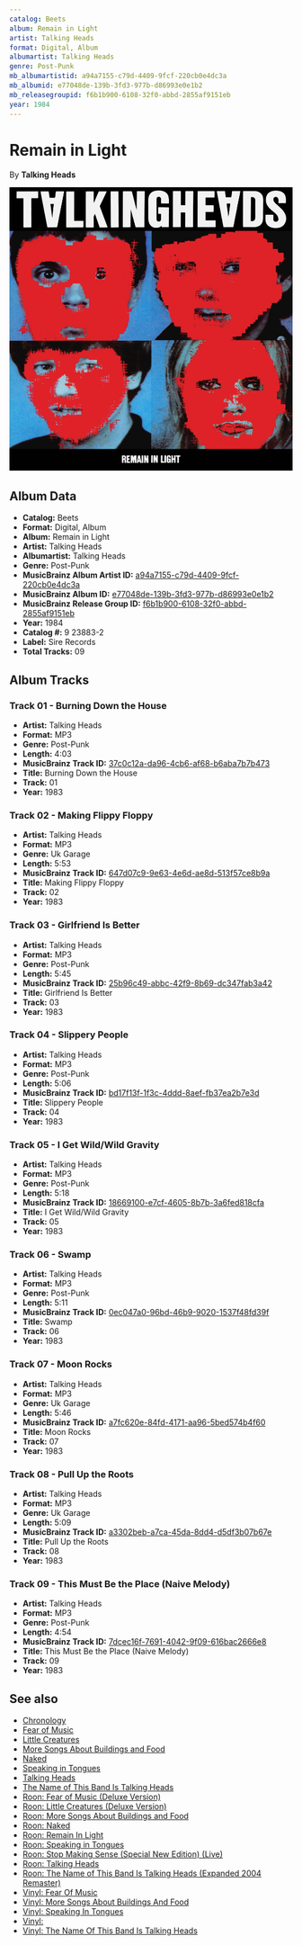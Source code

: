 ```yaml
---
catalog: Beets
album: Remain in Light
artist: Talking Heads
format: Digital, Album
albumartist: Talking Heads
genre: Post-Punk
mb_albumartistid: a94a7155-c79d-4409-9fcf-220cb0e4dc3a
mb_albumid: e77048de-139b-3fd3-977b-d86993e0e1b2
mb_releasegroupid: f6b1b900-6108-32f0-abbd-2855af9151eb
year: 1984
---
```


# Remain in Light

By **Talking Heads**

![](../../assets/beetscovers/Talking_Heads-Remain_in_Light.jpg)

## Album Data

- **Catalog:** Beets
- **Format:** Digital, Album
- **Album:** Remain in Light
- **Artist:** Talking Heads
- **Albumartist:** Talking Heads
- **Genre:** Post-Punk
- **MusicBrainz Album Artist ID:** [a94a7155-c79d-4409-9fcf-220cb0e4dc3a](https://musicbrainz.org/artist/a94a7155-c79d-4409-9fcf-220cb0e4dc3a)
- **MusicBrainz Album ID:** [e77048de-139b-3fd3-977b-d86993e0e1b2](https://musicbrainz.org/release/e77048de-139b-3fd3-977b-d86993e0e1b2)
- **MusicBrainz Release Group ID:** [f6b1b900-6108-32f0-abbd-2855af9151eb](https://musicbrainz.org/release-group/f6b1b900-6108-32f0-abbd-2855af9151eb)
- **Year:** 1984
- **Catalog #:** 9 23883-2
- **Label:** Sire Records
- **Total Tracks:** 09

## Album Tracks

### Track 01 - Burning Down the House

- **Artist:** Talking Heads
- **Format:** MP3
- **Genre:** Post-Punk
- **Length:** 4:03
- **MusicBrainz Track ID:** [37c0c12a-da96-4cb6-af68-b6aba7b7b473](https://musicbrainz.org/recording/37c0c12a-da96-4cb6-af68-b6aba7b7b473)
- **Title:** Burning Down the House
- **Track:** 01
- **Year:** 1983

### Track 02 - Making Flippy Floppy

- **Artist:** Talking Heads
- **Format:** MP3
- **Genre:** Uk Garage
- **Length:** 5:53
- **MusicBrainz Track ID:** [647d07c9-9e63-4e6d-ae8d-513f57ce8b9a](https://musicbrainz.org/recording/647d07c9-9e63-4e6d-ae8d-513f57ce8b9a)
- **Title:** Making Flippy Floppy
- **Track:** 02
- **Year:** 1983

### Track 03 - Girlfriend Is Better

- **Artist:** Talking Heads
- **Format:** MP3
- **Genre:** Post-Punk
- **Length:** 5:45
- **MusicBrainz Track ID:** [25b96c49-abbc-42f9-8b69-dc347fab3a42](https://musicbrainz.org/recording/25b96c49-abbc-42f9-8b69-dc347fab3a42)
- **Title:** Girlfriend Is Better
- **Track:** 03
- **Year:** 1983

### Track 04 - Slippery People

- **Artist:** Talking Heads
- **Format:** MP3
- **Genre:** Post-Punk
- **Length:** 5:06
- **MusicBrainz Track ID:** [bd17f13f-1f3c-4ddd-8aef-fb37ea2b7e3d](https://musicbrainz.org/recording/bd17f13f-1f3c-4ddd-8aef-fb37ea2b7e3d)
- **Title:** Slippery People
- **Track:** 04
- **Year:** 1983

### Track 05 - I Get Wild/Wild Gravity

- **Artist:** Talking Heads
- **Format:** MP3
- **Genre:** Post-Punk
- **Length:** 5:18
- **MusicBrainz Track ID:** [18669100-e7cf-4605-8b7b-3a6fed818cfa](https://musicbrainz.org/recording/18669100-e7cf-4605-8b7b-3a6fed818cfa)
- **Title:** I Get Wild/Wild Gravity
- **Track:** 05
- **Year:** 1983

### Track 06 - Swamp

- **Artist:** Talking Heads
- **Format:** MP3
- **Genre:** Post-Punk
- **Length:** 5:11
- **MusicBrainz Track ID:** [0ec047a0-96bd-46b9-9020-1537f48fd39f](https://musicbrainz.org/recording/0ec047a0-96bd-46b9-9020-1537f48fd39f)
- **Title:** Swamp
- **Track:** 06
- **Year:** 1983

### Track 07 - Moon Rocks

- **Artist:** Talking Heads
- **Format:** MP3
- **Genre:** Uk Garage
- **Length:** 5:46
- **MusicBrainz Track ID:** [a7fc620e-84fd-4171-aa96-5bed574b4f60](https://musicbrainz.org/recording/a7fc620e-84fd-4171-aa96-5bed574b4f60)
- **Title:** Moon Rocks
- **Track:** 07
- **Year:** 1983

### Track 08 - Pull Up the Roots

- **Artist:** Talking Heads
- **Format:** MP3
- **Genre:** Uk Garage
- **Length:** 5:09
- **MusicBrainz Track ID:** [a3302beb-a7ca-45da-8dd4-d5df3b07b67e](https://musicbrainz.org/recording/a3302beb-a7ca-45da-8dd4-d5df3b07b67e)
- **Title:** Pull Up the Roots
- **Track:** 08
- **Year:** 1983

### Track 09 - This Must Be the Place (Naive Melody)

- **Artist:** Talking Heads
- **Format:** MP3
- **Genre:** Post-Punk
- **Length:** 4:54
- **MusicBrainz Track ID:** [7dcec16f-7691-4042-9f09-616bac2666e8](https://musicbrainz.org/recording/7dcec16f-7691-4042-9f09-616bac2666e8)
- **Title:** This Must Be the Place (Naive Melody)
- **Track:** 09
- **Year:** 1983


## See also

- [Chronology](Chronology.md)
- [Fear of Music](Fear_of_Music.md)
- [Little Creatures](Little_Creatures.md)
- [More Songs About Buildings and Food](More_Songs_About_Buildings_and_Food.md)
- [Naked](Naked.md)
- [Speaking in Tongues](Speaking_in_Tongues.md)
- [Talking Heads](Talking_Heads.md)
- [The Name of This Band Is Talking Heads](The_Name_of_This_Band_Is_Talking_Heads.md)
- [Roon: Fear of Music (Deluxe Version)](../../Roon/Talking_Heads/Fear_of_Music_Deluxe_Version.md)
- [Roon: Little Creatures (Deluxe Version)](../../Roon/Talking_Heads/Little_Creatures_Deluxe_Version.md)
- [Roon: More Songs About Buildings and Food](../../Roon/Talking_Heads/More_Songs_About_Buildings_and_Food.md)
- [Roon: Naked](../../Roon/Talking_Heads/Naked.md)
- [Roon: Remain In Light](../../Roon/Talking_Heads/Remain_In_Light.md)
- [Roon: Speaking in Tongues](../../Roon/Talking_Heads/Speaking_in_Tongues.md)
- [Roon: Stop Making Sense (Special New Edition) (Live)](../../Roon/Talking_Heads/Stop_Making_Sense_Special_New_Edition_Live.md)
- [Roon: Talking Heads](../../Roon/Talking_Heads/Talking_Heads-_77.md)
- [Roon: The Name of This Band Is Talking Heads (Expanded 2004 Remaster)](../../Roon/Talking_Heads/The_Name_of_This_Band_Is_Talking_Heads_Expanded_2004_Remaster.md)
- [Vinyl: Fear Of Music](../../Vinyl/Talking_Heads/Fear_Of_Music.md)
- [Vinyl: More Songs About Buildings And Food](../../Vinyl/Talking_Heads/More_Songs_About_Buildings_And_Food.md)
- [Vinyl: Speaking In Tongues](../../Vinyl/Talking_Heads/Speaking_In_Tongues.md)
- [Vinyl: ](../../Vinyl/Talking_Heads/Talking_Heads.md)
- [Vinyl: The Name Of This Band Is Talking Heads](../../Vinyl/Talking_Heads/The_Name_Of_This_Band_Is_Talking_Heads.md)
